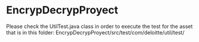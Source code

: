 # EncrypDecrypProyect
Please check the UtilTest.java class in order to execute the test for the asset that is in this folder: EncrypDecrypProyect/src/test/com/deloitte/util/test/
